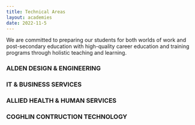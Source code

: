 ```yaml
---
title: Technical Areas
layout: academies
date: 2022-11-5
---
```


We are committed to preparing our students for both worlds of work and post-secondary education with high-quality career education and training programs through holistic teaching and learning.


### ALDEN DESIGN & ENGINEERING
### IT & BUSINESS SERVICES
### ALLIED HEALTH & HUMAN SERVICES
### COGHLIN CONTRUCTION TECHNOLOGY